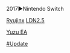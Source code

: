<!--

<details>
<summary>layout: page
title: ""
permalink: https://jeuxsf.github.io/JSF/ezMU

</details>
  
#### hidden field with metadata

-->

2017►Nintendo Switch

[Ryujinx](https://ouo.io/fWqq5R) [LDN2.5](https://ouo.io/y6G5OK)

[Yuzu EA](https://ouo.io/5L7S1)

[#Update](https://pineappleea.github.io)
